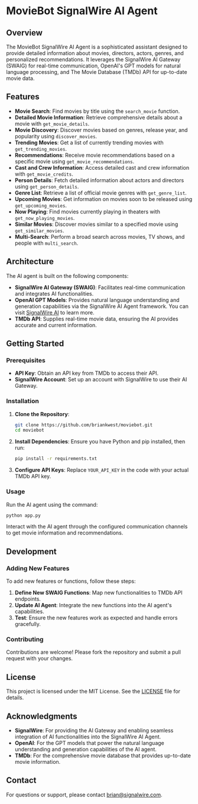 # MovieBot SignalWire AI Agent

## Overview

The MovieBot SignalWire AI Agent is a sophisticated assistant designed to provide detailed information about movies, directors, actors, genres, and personalized recommendations. It leverages the SignalWire AI Gateway (SWAIG) for real-time communication, OpenAI's GPT models for natural language processing, and The Movie Database (TMDb) API for up-to-date movie data.

## Features

- **Movie Search**: Find movies by title using the `search_movie` function.
- **Detailed Movie Information**: Retrieve comprehensive details about a movie with `get_movie_details`.
- **Movie Discovery**: Discover movies based on genres, release year, and popularity using `discover_movies`.
- **Trending Movies**: Get a list of currently trending movies with `get_trending_movies`.
- **Recommendations**: Receive movie recommendations based on a specific movie using `get_movie_recommendations`.
- **Cast and Crew Information**: Access detailed cast and crew information with `get_movie_credits`.
- **Person Details**: Fetch detailed information about actors and directors using `get_person_details`.
- **Genre List**: Retrieve a list of official movie genres with `get_genre_list`.
- **Upcoming Movies**: Get information on movies soon to be released using `get_upcoming_movies`.
- **Now Playing**: Find movies currently playing in theaters with `get_now_playing_movies`.
- **Similar Movies**: Discover movies similar to a specified movie using `get_similar_movies`.
- **Multi-Search**: Perform a broad search across movies, TV shows, and people with `multi_search`.

## Architecture

The AI agent is built on the following components:

- **SignalWire AI Gateway (SWAIG)**: Facilitates real-time communication and integrates AI functionalities.
- **OpenAI GPT Models**: Provides natural language understanding and generation capabilities via the SignalWire AI Agent framework. You can visit [SignalWire AI](https://signalwire.ai) to learn more.
- **TMDb API**: Supplies real-time movie data, ensuring the AI provides accurate and current information.

## Getting Started

### Prerequisites

- **API Key**: Obtain an API key from TMDb to access their API.
- **SignalWire Account**: Set up an account with SignalWire to use their AI Gateway.

### Installation

1. **Clone the Repository**:
   ```bash
   git clone https://github.com/briankwest/moviebot.git
   cd moviebot
   ```

2. **Install Dependencies**:
   Ensure you have Python and pip installed, then run:
   ```bash
   pip install -r requirements.txt
   ```

3. **Configure API Keys**:
   Replace `YOUR_API_KEY` in the code with your actual TMDb API key.

### Usage

Run the AI agent using the command:
```bash
python app.py
```

Interact with the AI agent through the configured communication channels to get movie information and recommendations.

## Development

### Adding New Features

To add new features or functions, follow these steps:

1. **Define New SWAIG Functions**: Map new functionalities to TMDb API endpoints.
2. **Update AI Agent**: Integrate the new functions into the AI agent's capabilities.
3. **Test**: Ensure the new features work as expected and handle errors gracefully.

### Contributing

Contributions are welcome! Please fork the repository and submit a pull request with your changes.

## License

This project is licensed under the MIT License. See the [LICENSE](LICENSE) file for details.

## Acknowledgments

- **SignalWire**: For providing the AI Gateway and enabling seamless integration of AI functionalities into the SignalWire AI Agent.
- **OpenAI**: For the GPT models that power the natural language understanding and generation capabilities of the AI agent.
- **TMDb**: For the comprehensive movie database that provides up-to-date movie information.

## Contact

For questions or support, please contact [brian@signalwire.com](mailto:brian@signalwire.com).

